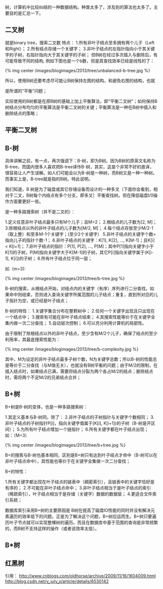 
树，计算机中比较纠结的一种数据结构。种类太多了，涉及到的算法也太多了。主要目的是汇总一下。

## 二叉树

就是binary tree，搜索二叉数
特点：
1.所有非叶子结点至多拥有两个儿子（Left和Right）；
2.所有结点存储一个关键字；
3.非叶子结点的左指针指向小于其关键字的子树，右指针指向大于其关键字的子树；
但B树在经过多次插入与删除后，有可能导致不同的结构, 例如下图也是一个b数，但是其查找效率已经是线性的了：

{% img center /images/blogimages/2013/tree/unbalanced-b-tree.jpg %} 

所以，使用B树还要考虑尽可能让B树保持左图的结构，和避免右图的结构，也就

是所谓的“平衡”问题；      

实际使用的B树都是在原B树的基础上加上平衡算法，即“平衡二叉树”；如何保持B树结点分布均匀的平衡算法是平衡二叉树的关键；平衡算法是一种在B树中插入和删除结点的策略；

## 平衡二叉树


## B-树

具体讲解之前，有一点，再次强调下：B-树，即为B树。因为B树的原英文名称为B-tree，而国内很多人喜欢把B-tree译作B-树，其实，这是个非常不好的直译，很容易让人产生误解。如人们可能会以为B-树是一种树，而B树又是一种一种树。而事实上是，B-tree就是指的B树。特此说明。

我们知道，B 树是为了磁盘或其它存储设备而设计的一种多叉（下面你会看到，相对于二叉，B树每个内结点有多个分支，即多叉）平衡查找树。但在降低磁盘I/0操作方面要更好一些。

是一种多路搜索树（并不是二叉的）：

1.定义任意非叶子结点最多只有M个儿子；且M>2；
2.根结点的儿子数为[2, M]；
3.除根结点以外的非叶子结点的儿子数为[M/2, M]；
4.每个结点存放至少M/2-1（取上整）和至多M-1个关键字；(至少2个关键字）
5.非叶子结点的关键字个数=指向儿子的指针个数-1；
6.非叶子结点的关键字：K[1], K[2], …, K[M-1]；且K[i] < K[i+1]；
7.非叶子结点的指针：P[1], P[2], …, P[M]；其中P[1]指向关键字小于K[1]的子树，P[M]指向关键字大于K[M-1]的子树，其它P[i]指向关键字属于(K[i-1], K[i])的子树；
8.所有叶子结点位于同一层；

如（m=3):

{% img center /images/blogimages/2013/tree/b-tree.jpg %}

B-树的搜索，从根结点开始，对结点内的关键字（有序）序列进行二分查找，如果命中则结束，否则进入查询关键字所属范围的儿子结点；重复，直到所对应的儿子指针为空，或已经是叶子结点；

B-树的特性：
1.关键字集合分布在整颗树中；
2.任何一个关键字出现且只出现在一个结点中；
3.搜索有可能在非叶子结点结束；
4.其搜索性能等价于在关键字全集内做一次二分查找；
5.自动层次控制；
6.可以充分利用计算机的局部性。

由于限制了除根结点以外的非叶子结点，至少含有M/2个儿子，确保了结点的至少利用率，其最底搜索性能为：

{% img center /images/blogimages/2013/tree/b-complexity.jpg %}

其中，M为设定的非叶子结点最多子树个数，N为关键字总数；所以B-树的性能总是等价于二分查找（与M值无关），也就没有B树平衡的问题；由于M/2的限制，在插入结点时，如果结点已满，需要将结点分裂为两个各占M/2的结点；删除结点时，需将两个不足M/2的兄弟结点合并；



## B+树

B+树是B-树的变体，也是一种多路搜索树：

1.其定义基本与B-树同，除了：
2.非叶子结点的子树指针与关键字个数相同；
3.非叶子结点的子树指针P[i]，指向关键字值属于[K[i], K[i+1])的子树（B-树是开区间）；
5.为所有叶子结点增加一个链指针；
6.所有关键字都在叶子结点出现；
如：（M=3）

{% img center /images/blogimages/2013/tree/b+tree.jpg %}

B+的搜索与B-树也基本相同，区别是B+树只有达到叶子结点才命中（B-树可以在非叶子结点命中），其性能也等价于在关键字全集做一次二分查找；

B+的特性：

1.所有关键字都出现在叶子结点的链表中（稠密索引），且链表中的关键字恰好是有序的；
2.不可能在非叶子结点命中；
3.非叶子结点相当于是叶子结点的索引（稀疏索引），叶子结点相当于是存储（关键字）数据的数据层；
4.更适合文件索引系统；

数据库索引采用B+树的主要原因是 B树在提高了磁盘IO性能的同时并没有解决元素遍历的效率低下的问题。正是为了解决这个问题，B+树应运而生。B+树只要遍历叶子节点就可以实现整棵树的遍历。而且在数据库中基于范围的查询是非常频繁的，而B树不支持这样的操作（或者说效率太低）。

## B\*树



## 红黑树


引用：
http://www.cnblogs.com/oldhorse/archive/2009/11/16/1604009.html
http://blog.csdn.net/v_july_v/article/details/6530142
